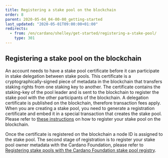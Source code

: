 ```yaml
---
title: Registering a stake pool on the blockchain
order: 8
parent: 2020-05-04_04-00-00_getting-started
last_updated: "2020-05-01T09:00:00+01:00"
redirects:
  - from: /en/cardano/shelley/get-started/registering-a-stake-pool/
    type: 301
---
```

## Registering a stake pool on the blockchain

An account needs to have a stake pool certificate before it can participate in stake delegation between stake pools. This certificate is a cryptographically-signed piece of metadata in the blockchain that transfers staking rights from one staking key to another. The certificate contains the staking-key of the pool leader and is sent to the blockchain to register the stake pool with the other participants of the blockchain. A delegation certificate is published on the blockchain, therefore transaction fees apply. When you are creating a stake pool, you need to generate a registration certificate and embed it in a special transaction that creates the stake pool. Please refer to [these instructions](https://github.com/elviejo79/stake-pool-operator/blob/master/docs/stake_pool_operator_how_to.md) on how to register your stake pool on the blockchain.

Once the certificate is registered on the blockchain a node ID is assigned to the stake pool. The second stage of registration is to register your stake pool owner metadata with the Cardano Foundation, please refer to [Registering stake pools with the Cardano Foundation stake pool registry](/cardano/shelley/get-started/guide-for-stake-pool-operators/#registering-stake-pools-with-the-cardano-foundation-stake-pool-registry).
